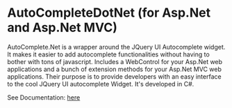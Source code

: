 # AutoCompleteDotNet (for Asp.Net and Asp.Net MVC)

AutoComplete.Net is a wrapper around the JQuery UI Autocomplete widget.
It makes it easier to add autocomplete functionalities without having to bother with tons of javascript.
Includes a WebControl for your Asp.Net web applications and a bunch of extension methods for your Asp.Net MVC web applications.
Their purpose is to provide developers with an easy interface to the cool JQuery UI autocomplete Widget.
It's developed in C#.

<!---
See Documentation: [here](https://github.com/ilmatte/AutoCompleteDotNet/blob/master/docs/Documentation.md)
-->
See Documentation: [here](https://ilmatte.github.io/AutoCompleteDotNet)
